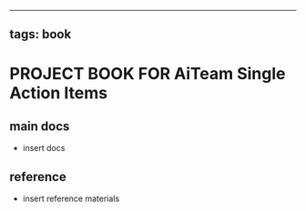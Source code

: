 
---
tags: book
---

PROJECT BOOK FOR AiTeam Single Action Items
===

main docs
---

- insert docs

reference
---

- insert reference materials


